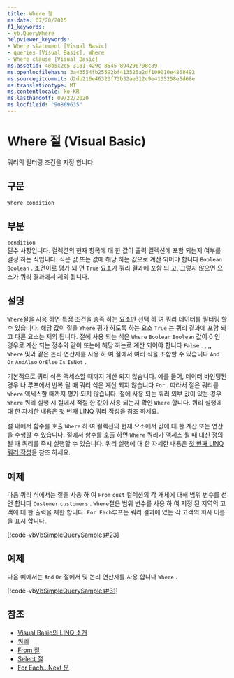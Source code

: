 ```yaml
---
title: Where 절
ms.date: 07/20/2015
f1_keywords:
- vb.QueryWhere
helpviewer_keywords:
- Where statement [Visual Basic]
- queries [Visual Basic], Where
- Where clause [Visual Basic]
ms.assetid: 48b5c2c5-3181-429c-8545-894296798c89
ms.openlocfilehash: 3a43554fb25592bf413525a2df109010e4868492
ms.sourcegitcommit: d2db216e46323f73b32ae312c9e4135258e5d68e
ms.translationtype: MT
ms.contentlocale: ko-KR
ms.lasthandoff: 09/22/2020
ms.locfileid: "90869635"
---
```

# <a name="where-clause-visual-basic"></a>Where 절 (Visual Basic)

쿼리의 필터링 조건을 지정 합니다.  
  
## <a name="syntax"></a>구문  
  
```vb  
Where condition  
```  
  
## <a name="parts"></a>부분  

 `condition`  
 필수 사항입니다. 컬렉션의 현재 항목에 대 한 값이 출력 컬렉션에 포함 되는지 여부를 결정 하는 식입니다. 식은 값 또는 값에 해당 하는 값으로 계산 되어야 합니다 `Boolean` `Boolean` . 조건이로 평가 되 면 `True` 요소가 쿼리 결과에 포함 되 고, 그렇지 않으면 요소가 쿼리 결과에서 제외 됩니다.  
  
## <a name="remarks"></a>설명  

 `Where`절을 사용 하면 특정 조건을 충족 하는 요소만 선택 하 여 쿼리 데이터를 필터링 할 수 있습니다. 해당 값이 절을 `Where` 평가 하도록 하는 요소 `True` 는 쿼리 결과에 포함 되 고 다른 요소는 제외 됩니다. 절에 사용 되는 식은 `Where` `Boolean` `Boolean` 값이 0 인 경우로 계산 되는 정수와 같이 또는에 해당 하는로 계산 되어야 합니다 `False` . ,,,, `Where` 및와 같은 논리 연산자를 사용 하 여 절에서 여러 식을 조합할 수 있습니다 `And` `Or` `AndAlso` `OrElse` `Is` `IsNot` .  
  
 기본적으로 쿼리 식은 액세스할 때까지 계산 되지 않습니다. 예를 들어, 데이터 바인딩된 경우 나 루프에서 반복 될 때 쿼리 식은 계산 되지 않습니다 `For` . 따라서 절은 쿼리를 `Where` 액세스할 때까지 평가 되지 않습니다. 절에 사용 되는 쿼리 외부 값이 있는 경우 `Where` 쿼리 실행 시 절에서 적절 한 값이 사용 되는지 확인 `Where` 합니다. 쿼리 실행에 대 한 자세한 내용은 [첫 번째 LINQ 쿼리 작성](../../programming-guide/concepts/linq/writing-your-first-linq-query.md)을 참조 하세요.  
  
 절 내에서 함수를 호출 `Where` 하 여 컬렉션의 현재 요소에서 값에 대 한 계산 또는 연산을 수행할 수 있습니다. 절에서 함수를 호출 하면 `Where` 쿼리가 액세스 될 때 대신 정의 될 때 쿼리를 즉시 실행할 수 있습니다. 쿼리 실행에 대 한 자세한 내용은 [첫 번째 LINQ 쿼리 작성](../../programming-guide/concepts/linq/writing-your-first-linq-query.md)을 참조 하세요.  
  
## <a name="example"></a>예제  

 다음 쿼리 식에서는 절을 사용 하 여 `From` `cust` 컬렉션의 각 개체에 대해 범위 변수를 선언 합니다 `Customer` `customers` . `Where`절은 범위 변수를 사용 하 여 지정 된 지역의 고객에 대 한 출력을 제한 합니다. `For Each`루프는 쿼리 결과에 있는 각 고객의 회사 이름을 표시 합니다.  
  
 [!code-vb[VbSimpleQuerySamples#23](~/samples/snippets/visualbasic/VS_Snippets_VBCSharp/VbSimpleQuerySamples/VB/QuerySamples1.vb#23)]  
  
## <a name="example"></a>예제  

 다음 예에서는 `And` `Or` 절에서 및 논리 연산자를 사용 합니다 `Where` .  
  
 [!code-vb[VbSimpleQuerySamples#31](~/samples/snippets/visualbasic/VS_Snippets_VBCSharp/VbSimpleQuerySamples/VB/QuerySamples1.vb#31)]  
  
## <a name="see-also"></a>참조

- [Visual Basic의 LINQ 소개](../../programming-guide/language-features/linq/introduction-to-linq.md)
- [쿼리](index.md)
- [From 절](from-clause.md)
- [Select 절](select-clause.md)
- [For Each...Next 문](../statements/for-each-next-statement.md)
